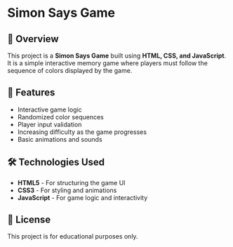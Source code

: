 # Simon Says Game

## 📌 Overview
This project is a **Simon Says Game** built using **HTML, CSS, and JavaScript**. It is a simple interactive memory game where players must follow the sequence of colors displayed by the game.

## 🎯 Features
- Interactive game logic
- Randomized color sequences
- Player input validation
- Increasing difficulty as the game progresses
- Basic animations and sounds

## 🛠 Technologies Used
- **HTML5** - For structuring the game UI
- **CSS3** - For styling and animations
- **JavaScript** - For game logic and interactivity

## 📜 License
This project is for educational purposes only.


